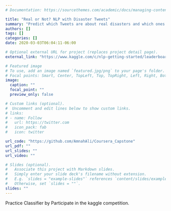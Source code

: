 ```yaml
---
# Documentation: https://sourcethemes.com/academic/docs/managing-content/

title: "Real or Not? NLP with Disaster Tweets"
summary: "Predict which Tweets are about real disasters and which ones are not"
authors: []
tags: []
categories: []
date: 2020-03-03T06:04:11-06:00

# Optional external URL for project (replaces project detail page).
external_link: "https://www.kaggle.com/c/nlp-getting-started/leaderboard#score"

# Featured image
# To use, add an image named `featured.jpg/png` to your page's folder.
# Focal points: Smart, Center, TopLeft, Top, TopRight, Left, Right, BottomLeft, Bottom, BottomRight.
image:
  caption: ""
  focal_point: ""
  preview_only: false

# Custom links (optional).
#  Uncomment and edit lines below to show custom links.
# links:
# - name: Follow
#   url: https://twitter.com
#   icon_pack: fab
#   icon: twitter

url_code: "https://github.com/AmnahAli/Coursera_Capstone"
url_pdf: ""
url_slides: ""
url_video: ""

# Slides (optional).
#   Associate this project with Markdown slides.
#   Simply enter your slide deck's filename without extension.
#   E.g. `slides = "example-slides"` references `content/slides/example-slides.md`.
#   Otherwise, set `slides = ""`.
slides: ""
---
```

Practice Classifier by Participate in the kaggle competition. 

